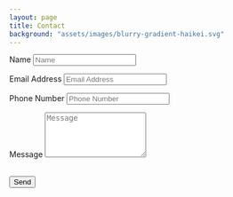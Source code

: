 ```yaml
---
layout: page
title: Contact
background: "assets/images/blurry-gradient-haikei.svg"
---
```


<form name="sentMessage" id="contactForm" novalidate>
    <div class="control-group">
      <div class="form-group floating-label-form-group controls">
        <label>Name</label>
        <input type="text" class="form-control" placeholder="Name" id="name" required data-validation-required-message="Please enter your name.">
        <p class="help-block text-danger"></p>
      </div>
    </div>
    <div class="control-group">
      <div class="form-group floating-label-form-group controls">
        <label>Email Address</label>
        <input type="email" class="form-control" placeholder="Email Address" id="email" required data-validation-required-message="Please enter your email address.">
        <p class="help-block text-danger"></p>
      </div>
    </div>
    <div class="control-group">
      <div class="form-group col-xs-12 floating-label-form-group controls">
        <label>Phone Number</label>
        <input type="tel" class="form-control" placeholder="Phone Number" id="phone" required data-validation-required-message="Please enter your phone number.">
        <p class="help-block text-danger"></p>
      </div>
    </div>
    <div class="control-group">
      <div class="form-group floating-label-form-group controls">
        <label>Message</label>
        <textarea rows="5" class="form-control" placeholder="Message" id="message" required data-validation-required-message="Please enter a message."></textarea>
        <p class="help-block text-danger"></p>
      </div>
    </div>
    <br>
    <div id="success"></div>
    <div class="form-group">
      <button type="submit" class="btn btn-primary" id="sendMessageButton">Send</button>
    </div>
  </form>

